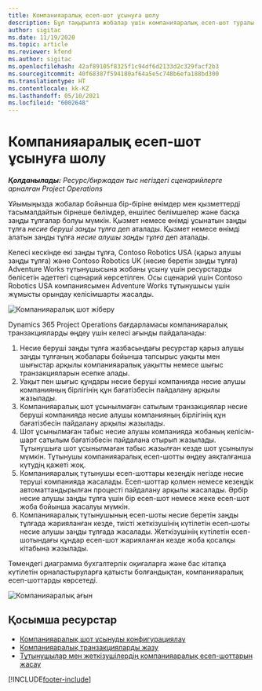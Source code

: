 ```yaml
---
title: Компанияаралық есеп-шот ұсынуға шолу
description: Бұл тақырыпта жобалар үшін компанияаралық есеп-шот туралы ақпарат пен мысалдар келтірілген.
author: sigitac
ms.date: 11/19/2020
ms.topic: article
ms.reviewer: kfend
ms.author: sigitac
ms.openlocfilehash: 42af89105f8325f1c94df6d2133d2c329facf2b3
ms.sourcegitcommit: 40f68387f594180af64a5e5c748b6efa188bd300
ms.translationtype: HT
ms.contentlocale: kk-KZ
ms.lasthandoff: 05/10/2021
ms.locfileid: "6002648"
---
```

# <a name="intercompany-invoicing-overview"></a>Компанияаралық есеп-шот ұсынуға шолу

_**Қолданылады:** Ресурс/биржадан тыс негіздегі сценарийлерге арналған Project Operations_

Ұйымыңызда жобалар бойынша бір-біріне өнімдер мен қызметтерді тасымалдайтын бірнеше бөлімдер, еншілес бөлімшелер және басқа заңды тұлғалар болуы мүмкін. Қызмет немесе өнімді ұсынатын заңды тұлға *несие беруші заңды тұлға* деп аталады. Қызмет немесе өнімді алатын заңды тұлға *несие алушы заңды тұлға* деп аталады.

Келесі кескінде екі заңды тұлға, Contoso Robotics USA (қарыз алушы заңды тұлға) және Contoso Robotics UK (несие беретін заңды тұлға) Adventure Works тұтынушысына жобаны ұсыну үшін ресурстарды бөлісетін әдеттегі сценарий көрсетілген. Осы сценарий үшін Contoso Robotics USA компаниясымен Adventure Works тұтынушысы үшін жұмысты орындау келісімшарты жасалды.

![Компанияаралық шот жіберу](./media/IntercompanyScenario.png) 

Dynamics 365 Project Operations бағдарламасы компанияаралық транзакцияларды өңдеу үшін келесі ағынды пайдаланады:

1. Несие беруші заңды тұлға жазбасындағы ресурстар қарыз алушы заңды тұлғаның жобалары бойынша тапсырыс уақыты мен шығыстар арқылы компанияаралық уақытты немесе шығыс транзакцияларын есепке алады.
2. Уақыт пен шығыс құндары несие беруші компанияда несие алушы компанияның бірлігінің құн бағатізбесін пайдалану арқылы жазылады.
3. Компанияаралық шот ұсынылмаған сатылым транзакциялар несие беруші компанияда несие алушы компанияның бірлігінің құн бағатізбесін пайдалану арқылы жазылады.
4. Шот ұсынылмаған табыс несие алушы компанияда жобаның келісім-шарт сатылым бағатізбесін пайдалана отырып жазылады. Тұтынушыға шот ұсынылмаған табыс жазылған кезде шот ұсынылуы мүмкін. Тұтынушы компанияаралық есеп-шотты өңдеу аяқталғанша күтудің қажеті жоқ.
5. Компанияаралық тұтынушы есеп-шоттары кезеңдік негізде несие теруші компанияда жасалады. Есеп-шоттар қолмен немесе кезеңдік автоматтандырылған процесті пайдалану арқылы жасалады. Әрбір несие алушы заңды тұлға үшін бір есеп-шот немесе жеке есеп-шот жоба бойынша жасалуы мүмкін.
6. Компанияаралық тұтынушының есеп-шоты несие беретін заңды тұлғада жарияланған кезде, тиісті жеткізушінің күтілетін есеп-шоты несие алушы заңды тұлғада жасалады. Жеткізушінің күтілетін есеп-шотындағы құндар есеп-шот жарияланған кезде жоба қосалқы кітабына жазылады.

Төмендегі диаграмма бухгалтерлік оқиғаларға және бас кітапқа күтілетін орналастыруларға қатысты болғандықтан, компанияаралық есеп-шоттарды көрсетеді.

![Компанияаралық ағын](./media/IntercompanyFlow.png)

## <a name="additional-resources"></a>Қосымша ресурстар

- [Компанияаралық шот ұсынуды конфигурациялау](configure-intercompany-invoicing.md)
- [Компанияаралық транзакцияларды жазу](create-intercompany-transactions.md)
- [Тұтынушылар мен жеткізушілердің компанияаралық есеп-шоттарын жасау](create-intercompany-customer-vendor-invoices.md)


[!INCLUDE[footer-include](../includes/footer-banner.md)]